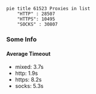 
```mermaid
pie title 61523 Proxies in list
    "HTTP" : 28507
    "HTTPS": 10495
    "SOCKS" : 30807
```

### Some Info
#### Average Timeout

- mixed: 3.7s
- http: 1.9s
- https: 8.2s
- socks: 5.3s